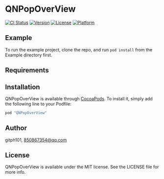 # QNPopOverView

[![CI Status](http://img.shields.io/travis/gitph101/QNPopOverView.svg?style=flat)](https://travis-ci.org/gitph101/QNPopOverView)
[![Version](https://img.shields.io/cocoapods/v/QNPopOverView.svg?style=flat)](http://cocoapods.org/pods/QNPopOverView)
[![License](https://img.shields.io/cocoapods/l/QNPopOverView.svg?style=flat)](http://cocoapods.org/pods/QNPopOverView)
[![Platform](https://img.shields.io/cocoapods/p/QNPopOverView.svg?style=flat)](http://cocoapods.org/pods/QNPopOverView)

## Example

To run the example project, clone the repo, and run `pod install` from the Example directory first.

## Requirements

## Installation

QNPopOverView is available through [CocoaPods](http://cocoapods.org). To install
it, simply add the following line to your Podfile:

```ruby
pod "QNPopOverView"
```

## Author

gitph101, 850867354@qq.com

## License

QNPopOverView is available under the MIT license. See the LICENSE file for more info.
